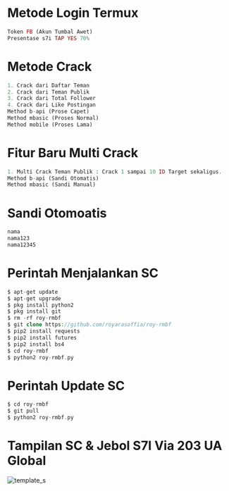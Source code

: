 # Metode Login Termux
````php
Token FB (Akun Tumbal Awet)
Presentase s7i TAP YES 70%
````
# Metode Crack
````php
1. Crack dari Daftar Teman
2. Crack dari Teman Publik
3. Crack dari Total Follower
4. Crack dari Like Postingan
Method b-api (Prose Capet)
Method mbasic (Proses Normal)
Method mobile (Proses Lama)
````
# Fitur Baru Multi Crack
````php
1. Multi Crack Teman Publik : Crack 1 sampai 10 ID Target sekaligus.
Method b-api (Sandi Otomatis)
Method mbasic (Sandi Manual)
````
# Sandi Otomoatis
````php
nama
nama123
nama12345
````
# Perintah Menjalankan SC
````php
$ apt-get update
$ apt-get upgrade
$ pkg install python2
$ pkg install git
$ rm -rf roy-rmbf
$ git clone https://github.com/royarasoffia/roy-rmbf
$ pip2 install requests
$ pip2 install futures
$ pip2 install bs4
$ cd roy-rmbf
$ python2 roy-rmbf.py
````
# Perintah Update SC
````php
$ cd roy-rmbf
$ git pull
$ python2 roy-rmbf.py
````
# Tampilan SC & Jebol S7I Via 203 UA Global
![template_s](https://github.com/royarasoffia/roy-rmbf/blob/main/Screenshot_20210707-220152288.jpg)
